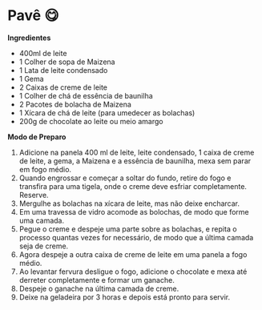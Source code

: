# Pavê :yum:

**Ingredientes**

- 400ml de leite
- 1 Colher de sopa de Maizena
- 1 Lata de leite condensado
- 1 Gema
- 2 Caixas de creme de leite
- 1 Colher de chá de essência de baunilha
- 2 Pacotes de bolacha de Maizena
- 1 Xícara de chá de leite  (para umedecer as bolachas)
- 200g de chocolate ao leite ou meio amargo

**Modo de Preparo**

1. Adicione na panela 400 ml de leite, leite condensado, 1 caixa de creme de leite, a gema, a Maizena e a essência de baunilha, mexa sem parar em fogo médio.
2. Quando engrossar e começar a soltar do fundo, retire do fogo e transfira para uma tigela, onde o creme deve esfriar completamente. Reserve.
3.  Mergulhe as bolachas na xícara de leite, mas não deixe encharcar.
4. Em uma travessa de vidro acomode as bolochas, de modo que forme uma camada.
5. Pegue o creme e despeje uma parte sobre as bolachas, e repita o processo quantas vezes for necessário, de modo que a última camada seja de creme.
6. Agora despeje a outra caixa de creme de leite em uma panela a fogo médio.
7. Ao levantar fervura desligue o fogo, adicione o chocolate e mexa até derreter completamente e formar um ganache.
8. Despeje o ganache na última camada de creme.
9. Deixe na geladeira por 3 horas e depois está pronto para servir.